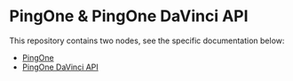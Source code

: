 <!--
 * The contents of this file are subject to the terms of the Common Development and
 * Distribution License (the License). You may not use this file except in compliance with the
 * License.
 *
 * You can obtain a copy of the License at legal/CDDLv1.0.txt. See the License for the
 * specific language governing permission and limitations under the License.
 *
 * When distributing Covered Software, include this CDDL Header Notice in each file and include
 * the License file at legal/CDDLv1.0.txt. If applicable, add the following below the CDDL
 * Header, with the fields enclosed by brackets [] replaced by your own identifying
 * information: "Portions copyright [year] [name of copyright owner]".
 *
 * Copyright 2023 ForgeRock AS.
-->
# PingOne & PingOne DaVinci API

This repository contains two nodes, see the specific documentation below:

* [PingOne](https://github.com/ForgeRock/tntp-pingone-davinci/tree/cloudprep/docs/pingone)
* [PingOne DaVinci API](https://github.com/ForgeRock/tntp-pingone-davinci/tree/cloudprep/docs/pingone_davinci_api)
